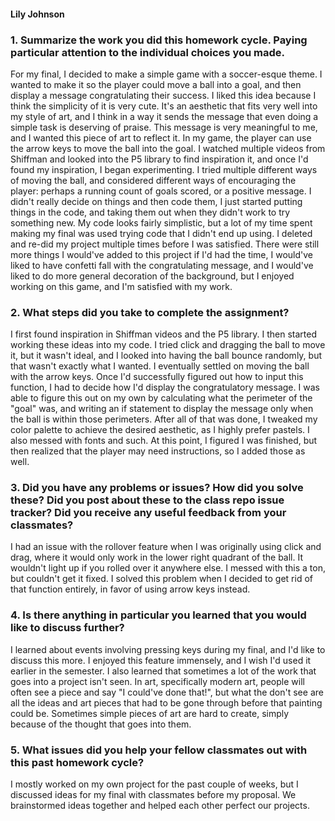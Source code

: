 #### Lily Johnson

### 1. Summarize the work you did this homework cycle. Paying particular attention to the individual choices you made.
For my final, I decided to make a simple game with a soccer-esque theme. I wanted to make it so the player could move a ball into a goal, and then display a message congratulating their success. I liked this idea because I think the simplicity of it is very cute. It's an aesthetic that fits very well into my style of art, and I think in a way it sends the message that even doing a simple task is deserving of praise. This message is very meaningful to me, and I wanted this piece of art to reflect it.
In my game, the player can use the arrow keys to move the ball into the goal. I watched multiple videos from Shiffman and looked into the P5 library to find inspiration it, and once I'd found my inspiration, I began experimenting. I tried multiple different ways of moving the ball, and considered different ways of encouraging the player: perhaps a running count of goals scored, or a positive message. I didn't really decide on things and then code them, I just started putting things in the code, and taking them out when they didn't work to try something new. My code looks fairly simplistic, but a lot of my time spent making my final was used trying code that I didn't end up using. I deleted and re-did my project multiple times before I was satisfied. There were still more things I would've added to this project if I'd had the time, I would've liked to have confetti fall with the congratulating message, and I would've liked to do more general decoration of the background, but I enjoyed working on this game, and I'm satisfied with my work.


### 2. What steps did you take to complete the assignment?
I first found inspiration in Shiffman videos and the P5 library. I then started working these ideas into my code. I tried click and dragging the ball to move it, but it wasn't ideal, and I looked into having the ball bounce randomly, but that wasn't exactly what I wanted. I eventually settled on moving the ball with the arrow keys. Once I'd successfully figured out how to input this function, I had to decide how I'd display the congratulatory message. I was able to figure this out on my own by calculating what the perimeter of the "goal" was, and writing an if statement to display the message only when the ball is within those perimeters. After all of that was done, I tweaked my color palette to achieve the desired aesthetic, as I highly prefer pastels. I also messed with fonts and such. At this point, I figured I was finished, but then realized that the player may need instructions, so I added those as well.

### 3. Did you have any problems or issues? How did you solve these? Did you post about these to the class repo issue tracker? Did you receive any useful feedback from your classmates?
I had an issue with the rollover feature when I was originally using click and drag, where it would only work in the lower right quadrant of the ball. It wouldn't light up if you rolled over it anywhere else. I messed with this a ton, but couldn't get it fixed. I solved this problem when I decided to get rid of that function entirely, in favor of using arrow keys instead.

### 4. Is there anything in particular you learned that you would like to discuss further?
I learned about events involving pressing keys during my final, and I'd like to discuss this more. I enjoyed this feature immensely, and I wish I'd used it earlier in the semester. I also learned that sometimes a lot of the work that goes into a project isn't seen. In art, specifically modern art, people will often see a piece and say "I could've done that!", but what the don't see are all the ideas and art pieces that had to be gone through before that painting could be. Sometimes simple pieces of art are hard to create, simply because of the thought that goes into them.

### 5. What issues did you help your fellow classmates out with this past homework cycle?
I mostly worked on my own project for the past couple of weeks, but I discussed ideas for my final with classmates before my proposal. We brainstormed ideas together and helped each other perfect our projects.
